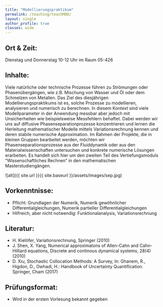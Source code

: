 ```yaml
---
title: "Modellierungspraktikum"
permalink: /teaching/teachMOD/
layout: single
author_profile: true
classes: wide
---
```



Ort & Zeit: 
-------------------------
Dienstag und Donnerstag 10-12 Uhr im Raum 05-426

Inhalte: 
-------------------------
Viele natürliche oder technische Prozesse führen zu Strömungen oder Phasenübergängen,
wie z.B. Mischung von Wasser und Öl oder dem Schmelzen von Metallen.
Das Ziel des diesjährigen Modellierungspraktikums ist es, solche Prozesse zu modellieren,
analysieren und numerisch zu berechnen. In diesem Kontext sind viele Modellparameter
in der Anwendung messbar aber jedoch mit Unsicherheiten wie beispielsweise Messfehlern
behaftet. Dabei werden wir uns auf diffusive Phasenseparationprozesse konzentrieren und
lernen die Herleitung mathematischer Modelle mittels Variationsrechnung kennen und deren stabile numerische Approximation.
Im Rahmen der Projekte, die in kleinen Gruppen bearbeitet werden, möchten wir Phasenseparationsprozesse aus der Fluiddynamik oder aus den Materialwissenschaften untersuchen und konkrete numerische Lösungen erarbeiten.
Es handelt sich hier um den zweiten Teil des Vertiefungsmoduls “Wissenschaftliches Rechnen” in den mathematischen Masterstudiengängen.

![alt]({{ site.url }}{{ site.baseurl }}/assets/images/sep.jpg)

Vorkenntnisse:
-------------------------
- Pflicht: Grundlagen der Numerik, Numerik gewöhnlicher Differentialgleichungen,
    Numerik partieller Differentialgleichungen
- Hilfreich, aber nicht notwendig: Funktionalanalysis, Variationsrechnung



Literatur:
-------------------------
- H. Kielöfer, Variationsrechnung, Springer (2010)
- J. Shen, X. Yang, Numerical approximatons of Allen-Cahn and Cahn-Hilliard equations,
    Discrete and continous dynamical systems, 28(4) (2010)
- D. Xiu, Stochastic Collocation Methods: A Survey, In: Ghanem, R., Higdon, D., Owhadi,
    H.: Handbook of Uncertainty Quantification. Springer, Cham (2017)

Prüfungsformat:
-------------------------
- Wird in der ersten Vorlesung bekannt gegeben
